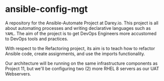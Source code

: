 # ansible-config-mgt
A repository for the Ansible-Automate Project at Darey.io. This project is all about automating processes and writing declarative languages such as `YAML`. The aim of the project is to get DevOps Engineers more accustomed to DevOps tools and practices.

With respect to the Refactoring project, its aim is to teach how to refactor Ansible code, create assignments, and use the imports functionality.

Our architecture will be running on the same infrastructure components as Project 11, but we'll be configuring two (2) more RHEL 8 servers as our UAT Webservers.
